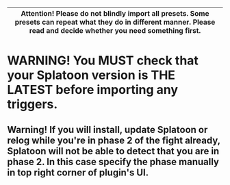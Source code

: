 |Attention! Please do not blindly import all presets. Some presets can repeat what they do in different manner. Please read and decide whether you need something first.|
|---|
# WARNING! You MUST check that your Splatoon version is THE LATEST before importing any triggers.
## Warning! If you will install, update Splatoon or relog while you're in phase 2 of the fight already, Splatoon will not be able to detect that you are in phase 2. In this case specify the phase manually in top right corner of plugin's UI.
